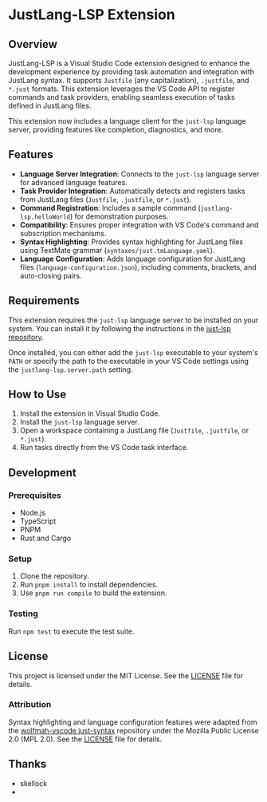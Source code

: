 # JustLang-LSP Extension

## Overview
JustLang-LSP is a Visual Studio Code extension designed to enhance the development experience by providing task automation and integration with JustLang syntax. It supports `Justfile` (any capitalization), `.justfile`, and `*.just` formats. This extension leverages the VS Code API to register commands and task providers, enabling seamless execution of tasks defined in JustLang files.

This extension now includes a language client for the `just-lsp` language server, providing features like completion, diagnostics, and more.

## Features
- **Language Server Integration**: Connects to the `just-lsp` language server for advanced language features.
- **Task Provider Integration**: Automatically detects and registers tasks from JustLang files (`Justfile`, `.justfile`, or `*.just`).
- **Command Registration**: Includes a sample command (`justlang-lsp.helloWorld`) for demonstration purposes.
- **Compatibility**: Ensures proper integration with VS Code's command and subscription mechanisms.
- **Syntax Highlighting**: Provides syntax highlighting for JustLang files using TextMate grammar (`syntaxes/just.tmLanguage.yaml`).
- **Language Configuration**: Adds language configuration for JustLang files (`language-configuration.json`), including comments, brackets, and auto-closing pairs.

## Requirements

This extension requires the `just-lsp` language server to be installed on your system. You can install it by following the instructions in the [just-lsp repository](https://github.com/your-repo/just-lsp).

Once installed, you can either add the `just-lsp` executable to your system's `PATH` or specify the path to the executable in your VS Code settings using the `justlang-lsp.server.path` setting.

## How to Use
1. Install the extension in Visual Studio Code.
2. Install the `just-lsp` language server.
3. Open a workspace containing a JustLang file (`Justfile`, `.justfile`, or `*.just`).
4. Run tasks directly from the VS Code task interface.

## Development
### Prerequisites
- Node.js
- TypeScript
- PNPM
- Rust and Cargo

### Setup
1. Clone the repository.
2. Run `pnpm install` to install dependencies.
3. Use `pnpm run compile` to build the extension.

### Testing
Run `npm test` to execute the test suite.

## License
This project is licensed under the MIT License. See the [LICENSE](LICENSE) file for details.

### Attribution
Syntax highlighting and language configuration features were adapted from the [wolfmah-vscode.just-syntax](https://github.com/wolfmah-vscode/just-syntax) repository under the Mozilla Public License 2.0 (MPL 2.0). See the [LICENSE](LICENSE) file for details.

## Thanks
* skellock
* 